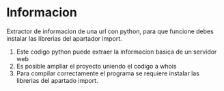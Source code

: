 # Informacion
Extractor de informacion de una url con python, para que funcione debes instalar las librerias del apartador import.
1. Este codigo python puede extraer la informacion basica de un servidor web
2. Es posible ampliar el proyecto uniendo el codigo a whois
3. Para compilar correctamente el programa se requiere instalar las librerias del apartado import.
